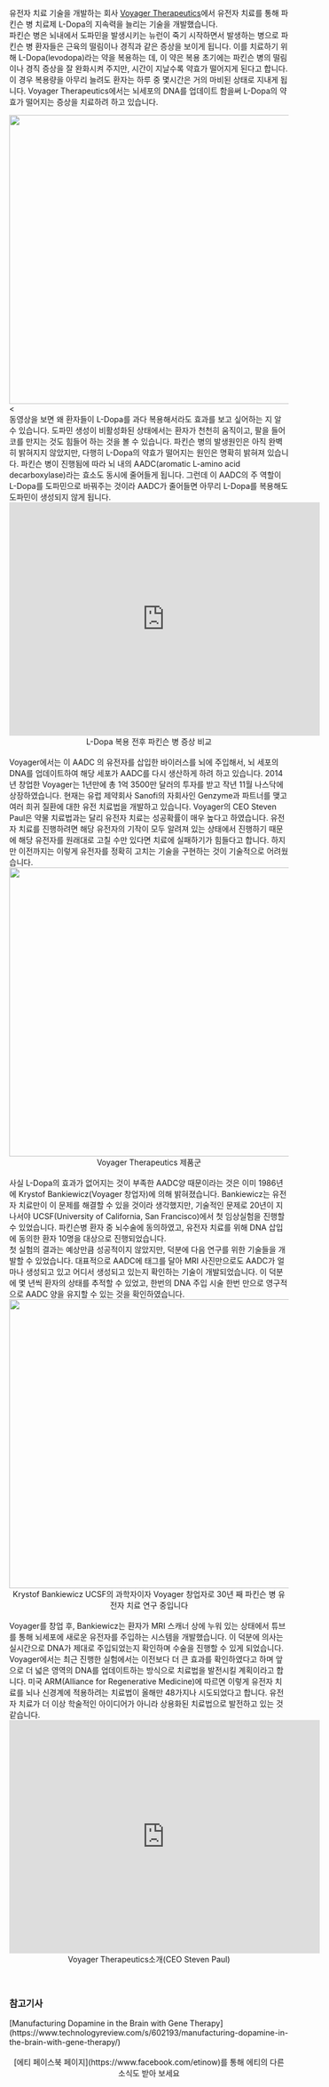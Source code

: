 유전자 치료 기술을 개발하는 회사 [Voyager Therapeutics](http://voyagertherapeutics.com/)에서 유전자 치료를 통해 파킨슨 병 치료제 L-Dopa의 지속력을 늘리는 기술을 개발했습니다.
<br />
파킨슨 병은 뇌내에서 도파민을 발생시키는 뉴런이 죽기 시작하면서 발생하는 병으로 파킨슨 병 환자들은 근육의 떨림이나 경직과 같은 증상을 보이게 됩니다. 이를 치료하기 위해 L-Dopa(levodopa)라는 약을 복용하는 데, 이 약은 복용 초기에는 파킨슨 병의 떨림이나 경직 증상을 잘 완화시켜 주지만, 시간이 지날수록 약효가 떨어지게 된다고 합니다. 이 경우 복용량을 아무리 늘려도 환자는 하루 중 몇시간은 거의 마비된 상태로 지내게 됩니다. Voyager Therapeutics에서는 뇌세포의 DNA를 업데이트 함을써 L-Dopa의 약효가 떨어지는 증상을 치료하려 하고 있습니다.
<center><img src="http://static1.squarespace.com/static/540b7d95e4b0e534644febd1/t/5550ce9ae4b092b524bdff28/1431359131093/" width="520"/></center>
<<br />
동영상을 보면 왜 환자들이 L-Dopa를 과다 복용해서라도 효과를 보고 싶어하는 지 알 수 있습니다. 도파민 생성이 비활성화된 상태에서는 환자가 천천히 움직이고, 팔을 들어 코를 만지는 것도 힘들어 하는 것을 볼 수 있습니다. 파킨슨 병의 발생원인은 아직 완벽히 밝혀지지 않았지만, 다행히 L-Dopa의 약효가 떨어지는 원인은 명확히 밝혀져 있습니다. 파킨슨 병이 진행됨에 따라 뇌 내의 AADC(aromatic L-amino acid decarboxylase)라는 효소도 동시에 줄어들게 됩니다. 그런데 이 AADC의 주 역할이 L-Dopa를 도파민으로 바꿔주는 것이라 AADC가 줄어들면 아무리 L-Dopa를 복용해도 도파민이 생성되지 않게 됩니다.
<center><iframe width="560" height="420" src="https://www.youtube.com/embed/sf1N0Zf5IqA" frameborder="0" allowfullscreen="" style="text-align: center;"></iframe></center>
<center>L-Dopa 복용 전후 파킨슨 병 증상 비교</center>
<br />
Voyager에서는 이 AADC 의 유전자를 삽입한 바이러스를 뇌에 주입해서, 뇌 세포의 DNA를 업데이트하여 해당 세포가 AADC를 다시 생산하게 하려 하고 있습니다. 2014년 창업한 Voyager는 1년만에 총 1억 3500만 달러의 투자를 받고 작년 11월 나스닥에 상장하였습니다. 현재는 유럽 제약회사 Sanofi의 자회사인 Genzyme과 파트너를 맺고 여러 희귀 질환에 대한 유전 치료법을 개발하고 있습니다. Voyager의 CEO Steven Paul은 약물 치료법과는 달리 유전자 치료는 성공확률이 매우 높다고 하였습니다. 유전자 치료를 진행하려면 해당 유전자의 기작이 모두 알려져 있는 상태에서 진행하기 때문에 해당 유전자를 원래대로 고칠 수만 있다면 치료에 실패하기가 힘들다고 합니다. 하지만 이전까지는 이렇게 유전자를 정확히 고치는 기술을 구현하는 것이 기술적으로 어려웠습니다. 
<center><img src="http://voyagertherapeutics.com/img/voyager-pipeline.jpg" width="520"/></center>
<center>Voyager Therapeutics 제품군</center>
<br />
사실 L-Dopa의 효과가 없어지는 것이 부족한 AADC양 때문이라는 것은 이미 1986년에 Krystof Bankiewicz(Voyager 창업자)에 의해 밝혀졌습니다. Bankiewicz는 유전자 치료만이 이 문제를 해결할 수 있을 것이라 생각했지만, 기술적인 문제로 20년이 지나서야 UCSF(University of California, San Francisco)에서 첫 임상실험을 진행할 수 있었습니다. 파킨슨병 환자 중 뇌수술에 동의하였고, 유전자 치료를 위해 DNA 삽입에 동의한 환자 10명을 대상으로 진행되었습니다.
<br />
첫 실험의 결과는 예상만큼 성공적이지 않았지만, 덕분에 다음 연구를 위한 기술들을 개발할 수 있었습니다. 대표적으로 AADC에 태그를 달아 MRI 사진만으로도 AADC가 얼마나 생성되고 있고 어디서 생성되고 있는지 확인하는 기술이 개발되었습니다. 이 덕분에 몇 년씩 환자의 상태를 추적할 수 있었고, 한번의 DNA 주입 시술 한번 만으로 영구적으로 AADC 양을 유지할 수 있는 것을 확인하였습니다.
<center><img src="https://d267cvn3rvuq91.cloudfront.net/i/images/voyage2x1400.png?sw=280&cx=0&cy=0&cw=1400&ch=1435" width="520"/></center>
<center>Krystof Bankiewicz UCSF의 과학자이자 Voyager 창업자로 30년 째 파킨슨 병 유전자 치료 연구 중입니다</center>
<br />
Voyager를 창업 후, Bankiewicz는 환자가 MRI 스캐너 상에 누워 있는 상태에서 튜브를 통해 뇌세포에 새로운 유전자를 주입하는 시스템을 개발했습니다. 이 덕분에 의사는 실시간으로 DNA가 제대로 주입되었는지 확인하며 수술을 진행할 수 있게 되었습니다. Voyager에서는 최근 진행한 실험에서는 이전보다 더 큰 효과를 확인하였다고 하며 앞으로 더 넓은 영역의 DNA를 업데이트하는 방식으로 치료법을 발전시킬 계획이라고 합니다. 미국 ARM(Alliance for Regenerative Medicine)에 따르면 이렇게 유전자 치료를 뇌나 신경계에 적용하려는 치료법이 올해만 48가지나 시도되었다고 합니다. 유전자 치료가 더 이상 학술적인 아이디어가 아니라 상용화된 치료법으로 발전하고 있는 것 같습니다.
<center><iframe width="560" height="420" src="https://www.youtube.com/embed/8Pxu9dAbqQ4" frameborder="0" allowfullscreen="" style="text-align: center;"></iframe></center>
<center>Voyager Therapeutics소개(CEO Steven Paul)</center>
<br /><br />
<h3>참고기사</h3>
[Manufacturing Dopamine in the Brain with Gene Therapy](https://www.technologyreview.com/s/602193/manufacturing-dopamine-in-the-brain-with-gene-therapy/)
<br /><br />
<center>[에티 페이스북 페이지](https://www.facebook.com/etinow)를 통해 에티의 다른 소식도 받아 보세요</center>
<br>
